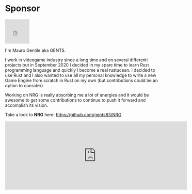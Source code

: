 # Sponsor


<iframe src="https://avatars.githubusercontent.com/u/62186646?s=160&v=4" title="gents83" height="80" width="80" style="border: 0;"></iframe>

I'm Mauro Gentile aka GENTS.

I work in videogame industry since a long time and on several differenti projects but in September 2020 I decided in my spare time to learn Rust programming language and quickly I become a real rustucean.
I decided to use Rust and I also wanted to use all my personal knowledge to write a new Game Engine from scratch in Rust on my own (but contributions could be an option to consider)

Working on NRG is really absorbing me a lot of energies and it would be awesome to get some contributions to continue to push it forward and accomplish its vision.

Take a look to **NRG** here:
https://github.com/gents83/NRG


<iframe src="https://github.com/sponsors/gents83/card" title="Sponsor gents83" height="225" width="600" style="border: 0;"></iframe>